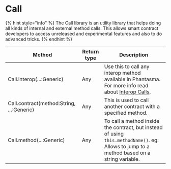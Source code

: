 # Call

{% hint style="info" %}
The Call library is an utility library that helps doing all kinds of internal and external method calls. This allows smart contract developers to access unreleased and experimental features and also to do advanced tricks.
{% endhint %}

| Method                                    | Return type | Description                                                                                                                                               |
| ----------------------------------------- | ----------- | --------------------------------------------------------------------------------------------------------------------------------------------------------- |
| Call.interop(...:Generic)                 | Any         | Use this to call any interop method available in Phantasma. For more info read about [Interop Calls](https://docs.phantasma.info/#virtual_machine-interop). |
| Call.contract(method:String, ...:Generic) | Any         | This is used to call another contract with a specified method.                                                                                            |
| Call.method(...:Generic)                  | Any         | To call a method inside the contract, but instead of using `this.methodName()`. eg: Allows to jump to a method based on a string variable.                |

